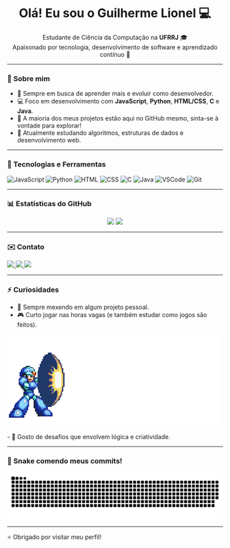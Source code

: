 <h1 align="center">Olá! Eu sou o Guilherme Lionel 💻</h1>

<p align="center">
  Estudante de Ciência da Computação na <strong>UFRRJ</strong> 🎓 <br/>
  Apaixonado por tecnologia, desenvolvimento de software e aprendizado contínuo 🚀
</p>

---

### 🧠 Sobre mim

- 🎯 Sempre em busca de aprender mais e evoluir como desenvolvedor.
- 💻 Foco em desenvolvimento com **JavaScript**, **Python**, **HTML/CSS**, **C** e **Java**.
- 📁 A maioria dos meus projetos estão aqui no GitHub mesmo, sinta-se à vontade para explorar!
- 🌱 Atualmente estudando algoritmos, estruturas de dados e desenvolvimento web.

---

### 🚀 Tecnologias e Ferramentas

![JavaScript](https://img.shields.io/badge/-JavaScript-F7DF1E?logo=javascript&logoColor=black&style=flat)
![Python](https://img.shields.io/badge/-Python-3776AB?logo=python&logoColor=white&style=flat)
![HTML](https://img.shields.io/badge/-HTML5-E34F26?logo=html5&logoColor=white&style=flat)
![CSS](https://img.shields.io/badge/-CSS3-1572B6?logo=css3&logoColor=white&style=flat)
![C](https://img.shields.io/badge/-C-00599C?logo=c&logoColor=white&style=flat)
![Java](https://img.shields.io/badge/-Java-007396?logo=java&logoColor=white&style=flat)
![VSCode](https://img.shields.io/badge/-VSCode-007ACC?logo=visual-studio-code&logoColor=white&style=flat)
![Git](https://img.shields.io/badge/-Git-F05032?logo=git&logoColor=white&style=flat)

---

### 📊 Estatísticas do GitHub

<p align="center">
  <img height="160em" src="https://github-readme-stats.vercel.app/api?username=GuilhermeLionel&show_icons=true&theme=github_dark&include_all_commits=true&count_private=true"/>
  <img height="160em" src="https://github-readme-stats.vercel.app/api/top-langs/?username=GuilhermeLionel&layout=compact&langs_count=8&theme=github_dark"/>
</p>

---

### ✉️ Contato

<p align="left">
  <a href="mailto:4542.lionel@gmail.com" target="_blank">
    <img src="https://img.shields.io/badge/-Gmail-%23333?style=for-the-badge&logo=gmail&logoColor=white">
  </a>
  <a href="https://www.linkedin.com/in/guilherme-lionel/" target="_blank">
    <img src="https://img.shields.io/badge/-LinkedIn-%230077B5?style=for-the-badge&logo=linkedin&logoColor=white">
  </a>
  <a href="https://www.instagram.com/lionel.guilherme" target="_blank">
    <img src="https://img.shields.io/badge/-Instagram-E4405F?style=for-the-badge&logo=instagram&logoColor=white">
  </a>
</p>

---

### ⚡ Curiosidades

- 🔭 Sempre mexendo em algum projeto pessoal.
- 🎮 Curto jogar nas horas vagas (e também estudar como jogos são feitos).
<p align="center">
  <img src="https://github.com/GuilhermeLionel/GuilhermeLionel/blob/main/pasta/X.gif" alt="MegaMan code++" />
</p>
- 🧩 Gosto de desafios que envolvem lógica e criatividade.

---

### 🐍 Snake comendo meus commits!

![snake gif dark](https://github.com/GuilhermeLionel/GuilhermeLionel/blob/main/dist/github-contribution-grid-snake-dark.svg)

---

⭐ Obrigado por visitar meu perfil!
